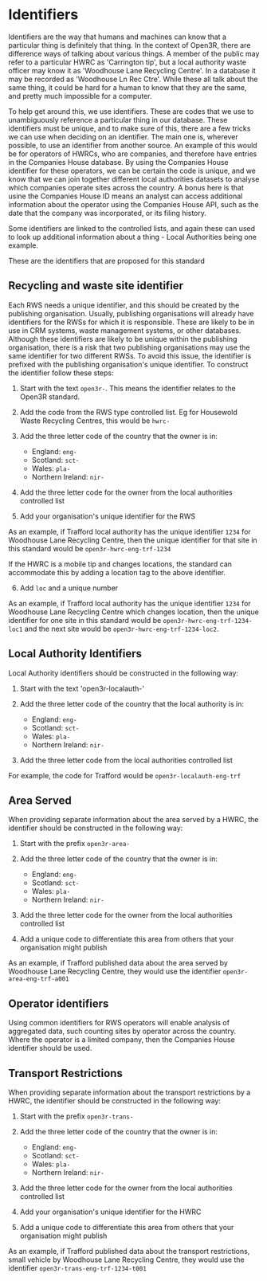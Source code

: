 # Identifiers

Identifiers are the way that humans and machines can know that a particular thing is definitely that thing. In the context of Open3R, there are difference ways of talking about various things. A member of the public may refer to a particular HWRC as 'Carrington tip', but a local authority waste officer may know it as 'Woodhouse Lane Recycling Centre'. In a database it may be recorded as 'Woodhouse Ln Rec Ctre'. While these all talk about the same thing, it could be hard for a human to know that they are the same, and pretty much impossible for a computer. 

To help get around this, we use identifiers. These are codes that we use to unambiguously reference a particular thing in our database. These identifiers must be unique, and to make sure of this, there are a few tricks we can use when deciding on an identifier. The main one is, wherever possible, to use an identifier from another source. An example of this would be for operators of HWRCs, who are companies, and therefore have entries in the Companies House database. By using the Companies House identifier for these operators, we can be certain the code is unique, and we know that we can join together different local authorities datasets to analyse which companies operate sites across the country. A bonus here is that usine the Companies House ID means an analyst can access additional information about the operator using the Companies House API, such as the date that the company was incorporated, or its filing history.

Some identifiers are linked to the controlled lists, and again these can used to look up additional information about a thing - Local Authorities being one example.

These are the identifiers that are proposed for this standard

## Recycling and waste site identifier

Each RWS needs a unique identifier, and this should be created by the publishing organisation. Usually, publishing organisations will already have identifiers for the RWSs for which it is responsible. These are likely to be in use in CRM systems, waste management systems, or other databases. Although these identifiers are likely to be unique within the publishing organisation, there is a risk that two publishing organisations may use the same identifier for two different RWSs. To avoid this issue, the identifier is prefixed with the publishing organisation's unique identifier. To construct the identifier follow these steps:

1. Start with the text `open3r-`. This means the identifier relates to the Open3R standard.

2. Add the code from the RWS type controlled list. Eg for Housewold Waste Recycling Centres, this would be `hwrc-`

3. Add the three letter code of the country that the owner is in:
	* England: `eng-`
	* Scotland: `sct-`
	* Wales: `pla-`
	* Northern Ireland: `nir-`

4. Add the three letter code for the owner from the local authorities controlled list

5. Add your organisation's unique identifier for the RWS

As an example, if Trafford local authority has the unique identifier `1234` for Woodhouse Lane Recycling Centre, then the unique identifier for that site in this standard would be `open3r-hwrc-eng-trf-1234`

If the HWRC is a mobile tip and changes locations, the standard can accommodate this by adding a location tag to the above identifier. 

6. Add `loc` and a unique number

As an example, if Trafford local authority has the unique identifier `1234` for Woodhouse Lane Recycling Centre which changes location, then the unique identifier for one site in this standard would be `open3r-hwrc-eng-trf-1234-loc1` and the next site would be `open3r-hwrc-eng-trf-1234-loc2`.

## Local Authority Identifiers

Local Authority identifiers should be constructed in the following way:

1. Start with the text 'open3r-localauth-'

2. Add the three letter code of the country that the local authority is in:
	* England: `eng-`
	* Scotland: `sct-`
	* Wales: `pla-`
	* Northern Ireland: `nir-`

3. Add the three letter code from the local authorities controlled list

For example, the code for Trafford would be `open3r-localauth-eng-trf`

## Area Served

When providing separate information about the area served by a HWRC, the identifier should be constructed in the following way:

1. Start with the prefix `open3r-area-`
 
2. Add the three letter code of the country that the owner is in:
	* England: `eng-`
	* Scotland: `sct-`
	* Wales: `pla-`
	* Northern Ireland: `nir-`

3. Add the three letter code for the owner from the local authorities controlled list

4. Add a unique code to differentiate this area from others that your organisation might publish

As an example, if Trafford published data about the area served by Woodhouse Lane Recycling Centre, they would use the identifier `open3r-area-eng-trf-a001`

## Operator identifiers

Using common identifiers for RWS operators will enable analysis of aggregated data, such counting sites by operator across the country. Where the operator is a limited company, then the Companies House identifier should be used. 

## Transport Restrictions

When providing separate information about the transport restrictions by a HWRC, the identifier should be constructed in the following way:

1. Start with the prefix `open3r-trans-`
 
2. Add the three letter code of the country that the owner is in:
	* England: `eng-`
	* Scotland: `sct-`
	* Wales: `pla-`
	* Northern Ireland: `nir-`

3. Add the three letter code for the owner from the local authorities controlled list

4. Add your organisation's unique identifier for the HWRC

5. Add a unique code to differentiate this area from others that your organisation might publish

As an example, if Trafford published data about the transport restrictions, small vehicle by Woodhouse Lane Recycling Centre, they would use the identifier `open3r-trans-eng-trf-1234-t001`












